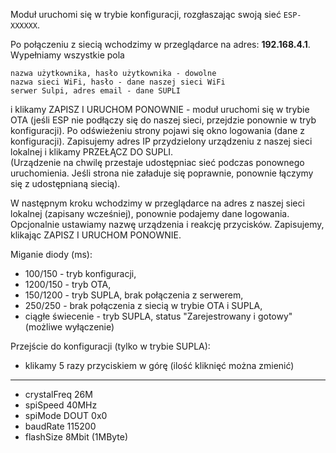 Moduł uruchomi się w trybie konfiguracji, rozgłaszając swoją sieć `ESP-XXXXXX`.

Po połączeniu z siecią wchodzimy w przeglądarce na adres: **192.168.4.1**. Wypełniamy wszystkie pola
```
nazwa użytkownika, hasło użytkownika - dowolne
nazwa sieci WiFi, hasło - dane naszej sieci WiFi
serwer Sulpi, adres email - dane SUPLI
```
i klikamy ZAPISZ I URUCHOM PONOWNIE - moduł uruchomi się w trybie OTA (jeśli ESP nie podłączy się do naszej sieci, przejdzie ponownie w tryb konfiguracji). Po odświeżeniu strony pojawi się okno logowania (dane z konfiguracji). Zapisujemy adres IP przydzielony urządzeniu z naszej sieci lokalnej i klikamy PRZEŁĄCZ DO SUPLI.  
(Urządzenie na chwilę przestaje udostępniac sieć podczas ponownego uruchomienia. Jeśli strona nie załaduje się poprawnie, ponownie łączymy się z udostępnianą siecią).

W następnym kroku wchodzimy w przeglądarce na adres z naszej sieci lokalnej (zapisany wcześniej), ponownie podajemy dane logowania. Opcjonalnie ustawiamy nazwę urządzenia i reakcję przycisków. Zapisujemy, klikając ZAPISZ I URUCHOM PONOWNIE.

Miganie diody (ms):
- 100/150 - tryb konfiguracji,
- 1200/150 - tryb OTA,
- 150/1200 - tryb SUPLA, brak połączenia z serwerem,
- 250/250 - brak połączenia z siecią w trybie OTA i SUPLA,
- ciągłe świecenie - tryb SUPLA, status "Zarejestrowany i gotowy" (możliwe wyłączenie)

Przejście do konfiguracji (tylko w trybie SUPLA):
- klikamy 5 razy przyciskiem w górę (ilość kliknięć można zmienić)

---
- crystalFreq 26M
- spiSpeed 40MHz
- spiMode DOUT 0x0
- baudRate 115200
- flashSize 8Mbit (1MByte)
